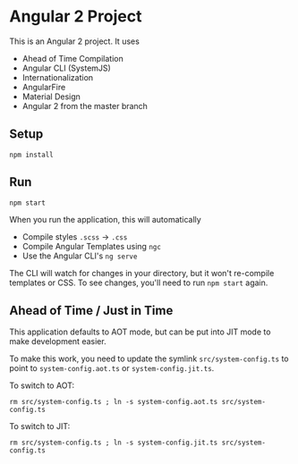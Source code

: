 # Angular 2 Project

This is an Angular 2 project. It uses

* Ahead of Time Compilation
* Angular CLI (SystemJS)
* Internationalization
* AngularFire
* Material Design
* Angular 2 from the master branch

## Setup

    npm install

## Run

    npm start


When you run the application, this will automatically

* Compile styles `.scss` -> `.css`
* Compile Angular Templates using `ngc`
* Use the Angular CLI's `ng serve`

The CLI will watch for changes in your directory, but it won't re-compile templates or CSS. To see changes, you'll need to run `npm start` again.

## Ahead of Time / Just in Time
This application defaults to AOT mode, but can be put into JIT mode to make development easier.

To make this work, you need to update the symlink `src/system-config.ts` to point to `system-config.aot.ts` or `system-config.jit.ts`.

To switch to AOT:

    rm src/system-config.ts ; ln -s system-config.aot.ts src/system-config.ts

To switch to JIT:

    rm src/system-config.ts ; ln -s system-config.jit.ts src/system-config.ts
